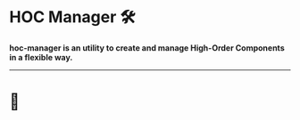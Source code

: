 # HOC Manager 🛠

**hoc-manager is an utility to create and manage High-Order Components in a flexible way.**

---

# 🚀
